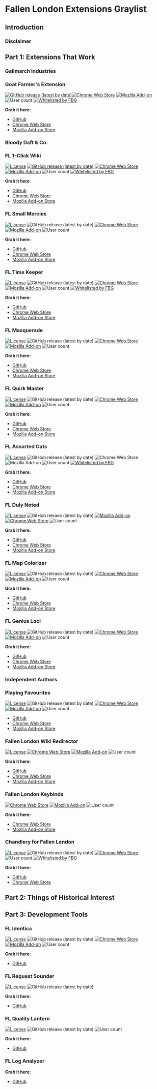 # Fallen London Extensions Graylist

## Introduction

### Disclaimer

## Part 1: Extensions That Work

### Gallmarch Industries

### Goat Farmer's Extension

[![GitHub release (latest by date)](https://img.shields.io/github/v/release/gallmarch/fl-goat-farmer)![Chrome Web Store](https://img.shields.io/chrome-web-store/v/biefkddpeaninjbkipkgnncpdlbddkfl)](https://chrome.google.com/webstore/detail/fl-small-mercies/efcjeepmkepahpaodagjlioagpganblf) [![Mozilla Add-on](https://img.shields.io/amo/v/fallen-london-goat-farmers-ext)](https://addons.mozilla.org/en-US/firefox/addon/fallen-london-goat-farmers-ext/) ![User count](https://raw.githubusercontent.com/lensvol/fl-extensions-graylist/main/static/badges/counts/gallmarch_goat_farmer.svg?bogus-cache-buster=yes) [![Whitelisted by FBG](https://raw.githubusercontent.com/lensvol/fl-extensions-graylist/main/static/badges/whitelisted_by_fbg.svg)](https://community.failbettergames.com/messages.aspx?TopicID=9506&#post75863)

**Grab it here:**

* [GitHub](https://github.com/gallmarch/fl-goat-farmer)
* [Chrome Web Store](https://chrome.google.com/webstore/detail/fallen-london-goat-farmer/biefkddpeaninjbkipkgnncpdlbddkfl?hl=en)
* [Mozilla Add-on Store](https://addons.mozilla.org/en-US/firefox/addon/fallen-london-goat-farmers-ext/)

### Bloody Daft & Co.

### FL 1-Click Wiki

[![License](https://img.shields.io/github/license/lensvol/fl-oneclick-wiki)](https://github.com/lensvol/fl-oneclick-wiki/blob/master/LICENSE) [![GitHub release (latest by date)](https://img.shields.io/github/v/release/lensvol/fl-oneclick-wiki)](https://github.com/lensvol/fl-oneclick-wiki/releases) [![Chrome Web Store](https://img.shields.io/chrome-web-store/v/ceakejjcdgbcocopkdkhiakkohpahien)](https://chrome.google.com/webstore/detail/fl-1-click-wiki/ceakejjcdgbcocopkdkhiakkohpahien) [![Mozilla Add-on](https://img.shields.io/amo/v/fl-1-click-wiki)](https://addons.mozilla.org/en-US/firefox/addon/fl-1-click-wiki/) ![User count](https://raw.githubusercontent.com/lensvol/fl-extensions-graylist/main/static/badges/counts/fl_oneclick_wiki.svg?bogus-cache-buster=yes) [![Whitelisted by FBG](https://raw.githubusercontent.com/lensvol/fl-extensions-graylist/main/static/badges/whitelisted_by_fbg.svg)](https://community.failbettergames.com/messages.aspx?TopicID=9506&#post75863)

**Grab it here:** 

* [GitHub](https://github.com/lensvol/fl-oneclick-wiki)
* [Chrome Web Store](https://chrome.google.com/webstore/detail/fl-1-click-wiki/ceakejjcdgbcocopkdkhiakkohpahien)
* [Mozilla Add-on Store](https://addons.mozilla.org/en-US/firefox/addon/fl-1-click-wiki/)

### FL Small Mercies

[![License](https://img.shields.io/github/license/lensvol/fl-small-mercies)](https://github.com/lensvol/fl-small-mercies/blob/master/LICENSE) ![GitHub release (latest by date)](https://img.shields.io/github/v/release/lensvol/fl-small-mercies) [![Chrome Web Store](https://img.shields.io/chrome-web-store/v/efcjeepmkepahpaodagjlioagpganblf)](https://chrome.google.com/webstore/detail/fl-small-mercies/efcjeepmkepahpaodagjlioagpganblf) [![Mozilla Add-on](https://img.shields.io/amo/v/fl-small-mercies)](https://addons.mozilla.org/en-US/firefox/addon/fl-small-mercies/) ![User count](https://raw.githubusercontent.com/lensvol/fl-extensions-graylist/main/static/badges/counts/fl_small_mercies.svg?bogus-cache-buster=yes)

**Grab it here:** 

* [GitHub](https://github.com/lensvol/fl-small-mercies)
* [Chrome Web Store](https://chrome.google.com/webstore/detail/fl-small-mercies/efcjeepmkepahpaodagjlioagpganblf)
* [Mozilla Add-on Store](https://addons.mozilla.org/en-US/firefox/addon/fl-small-mercies/)

### FL Time Keeper

[![License](https://img.shields.io/github/license/lensvol/fl-time-keeper)](https://github.com/lensvol/fl-time-keeper/blob/master/LICENSE) ![GitHub release (latest by date)](https://img.shields.io/github/v/release/lensvol/fl-time-keeper) [![Chrome Web Store](https://img.shields.io/chrome-web-store/v/aphfpnlcbhnaipmakigbajglopeiodfb)](https://chrome.google.com/webstore/detail/fl-time-keeper/aphfpnlcbhnaipmakigbajglopeiodfb) [![Mozilla Add-on](https://img.shields.io/amo/v/fl-time-keeper)](https://addons.mozilla.org/en-GB/firefox/addon/fl-time-keeper/) ![User count](https://raw.githubusercontent.com/lensvol/fl-extensions-graylist/main/static/badges/counts/fl_time_keeper.svg?bogus-cache-buster=yes)[ ![Whitelisted by FBG](https://img.shields.io/badge/-whitelisted-black?labelColor=562d33&logo=data%3Aimage%2Fpng%3Bbase64%2CiVBORw0KGgoAAAANSUhEUgAAAEYAAABGCAMAAABG8BK2AAAB8lBMVEVWLTNXLzVZMDZZMTdaMjhbMzlbNDlcNDpdNjxeNz1fOD1fOT5hO0FiPEFjPUJlP0VlQEVnQkhpRElpRUpqRktrR0xsSE1tSU5tSk9uS1BxT1RyUFVzUVZ0U1h1VFl2VVl2VVp4V1x4WF16WV57W2B8XGF8XWF%2BXmN%2BX2R%2FYGWAYWWAYmaBY2eCY2iDZWmEZmqEZ2uGaW2Ham6IbHCJbHGKbnKLb3OMcHSOcnaOc3eQdXmRdnqSd3uTeX2Uen2Uen6WfICXfoGYf4OagYWagoWcg4echIidhYmeh4qfiIugiIyjjZClj5KmkJOmkZSnkZWok5aplJeqlZiqlpmrlpmum52wnaCzoKOzoaS0oqW1o6W2pKe3pai3pqm4p6m5qau7q628rK69rbC%2BrrG%2Fr7G%2FsLLAsbPBsrTDtLbEtrjGuLrHubvJvL7Kvb%2FLv8HMwMHNwMLNwcPOwsTPxMXRxcfRxsjSx8nTyMnTycrUycvVyszXzc7YztDZz9HZ0NHa0dLd1NXd1dbe1tff19ng2Nnh2drh2tvi29zj3N3k3t%2Fn4eLo4uPo4%2BTp5OXq5ebr5ufs5%2Bjs6Ont6enu6uru6uvv6%2Bzw7e3y7%2B%2Fy7%2FDz8PH08fH08vL39fX49vb5%2BPj6%2Bfn7%2Bvr8%2FPz9%2Ff3%2B%2Ff3%2B%2Fv7%2F%2F%2F98piQOAAACUklEQVR42mIYemAUALqrB%2FVYsigMw%2F%2Bxjdi2bY8zjG3btm173efEyerq0k4%2FOu8FfFXb1r6uDmYfX0LNyy%2B23r6%2BTg7mjyH1uJOu7SzNSc0ODw8PdvQPT64d0o39NEi4kX5rkAgVqARAIpaMONojOXMFAc8g9RPd2KxIj%2FV3sTF7%2FxzAkw9WPr9tEEfHeZYw7q%2BbCU6VfsTxlJgDL8jJoktT32DEKDF%2FQ1YZXVj6BGNqWOX0M2TV0QVfGFXAMhOQ10rn2mDcPyxTD3ktdE5u6tJYphjyqomoHzIiWaYQ8lKIjp0hw49l8iHvaXFfMOR4s0wOBHmyTDYEuZsm42WajJ9pMoGmyYSYJhOhMxO%2F3fQWUlH6Mo82iXoeQyJGX%2BYNnfvjwX%2Fz5IyIDq1gKEFfBrt0buKV9L7Rl1mgC5Ph%2FFp%2FNavzaI7Tlf2ukj%2BTEiMiIhKiIiJ%2BnSKmAGp6SYMiqGkhDcqhpok0qNKROV3s7zg3snIkydRCTeP1DBf5vcGNl99%2FPtT6wLBM71dwuSzTrG2KJ1%2FDQDTLtENNG53zhKEwlumBmgYialV77vqhJp3o0BIScSwzBDWvW2bCIJXMMmMQ9AvLTEHQ7ywzA0H%2FsswiBGWwzDoE5bPMFgSVscwOBNWYJtPMMvsQ1M0yZ48gZoCYdxAzSowrxKwSkwwh5sQ1QEgpcSd20O95JhmaM4c%2BH4LyN0hqP%2FM7NLMtnidZE%2F%2FZa5zZQ1JW%2BUxT5phUpEALj5rp5Z3VuZHhwY5rwxem5%2Bb36NxZ5xc80IuvDhZv8WP7H8blSpmvfk5tAAAAAElFTkSuQmCC)](https://community.failbettergames.com/messages.aspx?TopicID=9506&#post75863)

**Grab it here:** 

* [GitHub](https://github.com/lensvol/fl-time-keeper)
* [Chrome Web Store](https://chrome.google.com/webstore/detail/fl-time-keeper/aphfpnlcbhnaipmakigbajglopeiodfb)
* [Mozilla Add-on Store](https://addons.mozilla.org/en-GB/firefox/addon/fl-time-keeper/)

### FL Masquerade

[![License](https://img.shields.io/github/license/lensvol/fl-masquerade)](https://github.com/lensvol/fl-masquerade/blob/master/LICENSE) ![GitHub release (latest by date)](https://img.shields.io/github/v/release/lensvol/fl-masquerade) [![Chrome Web Store](https://img.shields.io/chrome-web-store/v/njkbfdpmpeoppdmgenflgjfnngnfkhbe)](https://chrome.google.com/webstore/detail/fl-masquerade/njkbfdpmpeoppdmgenflgjfnngnfkhbe) [![Mozilla Add-on](https://img.shields.io/amo/v/fl-masquerade)](https://addons.mozilla.org/en-GB/firefox/addon/fl-masquerade/) ![User count](https://raw.githubusercontent.com/lensvol/fl-extensions-graylist/main/static/badges/counts/fl_masquerade.svg?bogus-cache-buster=yes)

**Grab it here:** 

* [GitHub](https://github.com/lensvol/fl-masquerade)
* [Chrome Web Store](https://chrome.google.com/webstore/detail/fl-masquerade/njkbfdpmpeoppdmgenflgjfnngnfkhbe)
* [Mozilla Add-on Store](https://addons.mozilla.org/en-GB/firefox/addon/fl-masquerade/)

### FL Quirk Master

[![License](https://img.shields.io/github/license/lensvol/fl-quirk-master)](https://github.com/lensvol/fl-quirk-master/blob/master/LICENSE) ![GitHub release (latest by date)](https://img.shields.io/github/v/release/lensvol/fl-quirk-master) [![Chrome Web Store](https://img.shields.io/chrome-web-store/v/ajkkmlpkfhdcepioapimmhdcgeadkphe)](https://chrome.google.com/webstore/detail/fl-quirk-master/ajkkmlpkfhdcepioapimmhdcgeadkphe)[![Mozilla Add-on](https://img.shields.io/amo/v/fl-quirk-master)](https://addons.mozilla.org/en-US/firefox/addon/fl-quirk-master/) ![User count](https://raw.githubusercontent.com/lensvol/fl-extensions-graylist/main/static/badges/counts/fl_quirk_master.svg?bogus-cache-buster=yes)

**Grab it here:** 

* [GitHub](https://github.com/lensvol/fl-quirk-master)
* [Chrome Web Store](https://chrome.google.com/webstore/detail/fl-quirk-master/ajkkmlpkfhdcepioapimmhdcgeadkphe)
* [Mozilla Add-on Store](https://addons.mozilla.org/en-US/firefox/addon/fl-quirk-master/)

### FL Assorted Cats

[![License](https://img.shields.io/github/license/lensvol/fl-assorted-cats)](https://github.com/lensvol/fl-assorted-cats/blob/master/LICENSE) ![GitHub release (latest by date)](https://img.shields.io/github/v/release/lensvol/fl-assorted-cats) ![Chrome Web Store](https://img.shields.io/chrome-web-store/v/bekpmddpdfbginlkmdcmhjfeejbmddpb)![Mozilla Add-on](https://img.shields.io/amo/v/fl-assorted-cats) ![User count](https://raw.githubusercontent.com/lensvol/fl-extensions-graylist/main/static/badges/counts/fl_assorted_cats.svg?bogus-cache-buster=yes) [![Whitelisted by FBG](https://raw.githubusercontent.com/lensvol/fl-extensions-graylist/main/static/badges/whitelisted_by_fbg.svg)](https://community.failbettergames.com/messages.aspx?TopicID=9506&#post75863)

**Grab it here:** 

* [GitHub](https://github.com/lensvol/fl-assorted-cats)
* [Chrome Web Store](https://chrome.google.com/webstore/detail/bekpmddpdfbginlkmdcmhjfeejbmddpb)
* [Mozilla Add-on Store](https://addons.mozilla.org/en-US/firefox/addon/fl-assorted-cats/)

### FL Duly Noted

[![License](https://img.shields.io/github/license/lensvol/fl-duly-noted)](https://github.com/lensvol/fl-duly-noted/blob/main/LICENSE) ![GitHub release (latest by date)](https://img.shields.io/github/v/release/lensvol/fl-duly-noted) [![Mozilla Add-on](https://img.shields.io/amo/v/fl-duly-noted)](https://addons.mozilla.org/en-US/firefox/addon/fl-duly-noted/) [![Chrome Web Store](https://img.shields.io/chrome-web-store/v/beajhalfcfecdnbjlncbbhgpnikekemk)](https://chrome.google.com/webstore/detail/fl-duly-noted/beajhalfcfecdnbjlncbbhgpnikekemk) ![User count](https://raw.githubusercontent.com/lensvol/fl-extensions-graylist/main/static/badges/counts/fl_duly_noted.svg?bogus-cache-buster=yes)

**Grab it here:** 

* [GitHub](https://github.com/lensvol/fl-duly-noted)
* [Chrome Web Store](https://chrome.google.com/webstore/detail/fl-duly-noted/beajhalfcfecdnbjlncbbhgpnikekemk)
* [Mozilla Add-on Store](https://addons.mozilla.org/en-US/firefox/addon/fl-duly-noted/)

### FL Map Colorizer

[![License](https://img.shields.io/github/license/lensvol/fl-duly-noted)](https://github.com/lensvol/fl-duly-noted/blob/main/LICENSE) ![GitHub release (latest by date)](https://img.shields.io/github/v/release/lensvol/fl-map-colorizer) [![Chrome Web Store](https://img.shields.io/chrome-web-store/v/dkiiphcmedakdjkpepbjhnehapmikpmf)](https://chrome.google.com/webstore/detail/fl-genius-loci) [![Mozilla Add-on](https://img.shields.io/amo/v/fl-map-coloriser)](https://addons.mozilla.org/en-US/firefox/addon/fl-genius-loci/) ![User count](https://raw.githubusercontent.com/lensvol/fl-extensions-graylist/main/static/badges/counts/fl_map_colorizer.svg?bogus-cache-buster=yes)

**Grab it here:** 

* [GitHub](https://github.com/lensvol/fl-map-colorizer)
* [Chrome Web Store](https://chrome.google.com/webstore/detail/fl-map-colorizer/dkiiphcmedakdjkpepbjhnehapmikpmf)
* [Mozilla Add-on Store](https://addons.mozilla.org/en-US/firefox/addon/fl-map-coloriser)

### FL Genius Loci

[![License](https://img.shields.io/github/license/lensvol/fl-duly-noted)](https://github.com/lensvol/fl-duly-noted/blob/main/LICENSE) ![GitHub release (latest by date)](https://img.shields.io/github/v/release/lensvol/fl-genius-loci) [![Chrome Web Store](https://img.shields.io/chrome-web-store/v/pkofjignhlhcbcjpdoncnpalggkekefp)](https://chrome.google.com/webstore/detail/fl-genius-loci) [![Mozilla Add-on](https://img.shields.io/amo/v/fl-duly-noted)](https://addons.mozilla.org/en-US/firefox/addon/fl-genius-loci/) ![User count](https://raw.githubusercontent.com/lensvol/fl-extensions-graylist/main/static/badges/counts/fl_genius_loci.svg?bogus-cache-buster=yes)

**Grab it here:** 

* [GitHub](https://github.com/lensvol/fl-genius-loci)
* [Chrome Web Store](https://chrome.google.com/webstore/detail/fl-duly-noted/pkofjignhlhcbcjpdoncnpalggkekefp)
* [Mozilla Add-on Store](https://addons.mozilla.org/en-US/firefox/addon/fl-genius-loci)

### Independent Authors

### Playing Favourites

[![License](https://img.shields.io/github/license/gasovn/fl_favourites)](https://github.com/gasovn/fl_favourites/blob/main/LICENSE) ![GitHub release (latest by date)](https://img.shields.io/github/v/release/gasovn/fl_favourites) [![Chrome Web Store](https://img.shields.io/chrome-web-store/v/jkaoljkdjoecocmlnncdljoeeijlcjao)](https://chrome.google.com/webstore/detail/jkaoljkdjoecocmlnncdljoeeijlcjao) [![Mozilla Add-on](https://img.shields.io/amo/v/fallen-london-favourites)](https://addons.mozilla.org/en-US/firefox/addon/fallen-london-favourites/) ![User count](https://raw.githubusercontent.com/lensvol/fl-extensions-graylist/main/static/badges/counts/playing_favourites_fork.svg?bogus-cache-buster=yes)

* [GitHub](https://github.com/gasovn/fl_favourites)
* [Chrome Web Store](https://chrome.google.com/webstore/detail/jkaoljkdjoecocmlnncdljoeeijlcjao)
* [Mozilla Add-on Store](https://img.shields.io/amo/v/fallen-london-favourites)

### Fallen London Wiki Redirector

[![License](https://img.shields.io/github/license/alanhuang122/FLWikiRedirector)](https://github.com/alanhuang122/FLWikiRedirector/blob/main/LICENSE) [![Chrome Web Store](https://img.shields.io/chrome-web-store/v/jnpmlogkiokkkeikkebegmefeckladpj)](https://chrome.google.com/webstore/detail/jnpmlogkiokkkeikkebegmefeckladpj) [![Mozilla Add-on](https://img.shields.io/amo/v/fl-wiki-redirector)](https://addons.mozilla.org/en-US/firefox/addon/fl-wiki-redirector/) ![User count](https://raw.githubusercontent.com/lensvol/fl-extensions-graylist/main/static/badges/counts/fl_wiki_redirector.svg?bogus-cache-buster=yes)

**Grab it here:** 

* [GitHub](https://github.com/alanhuang122/FLWikiRedirector)
* [Chrome Web Store](https://chrome.google.com/webstore/detail/jnpmlogkiokkkeikkebegmefeckladpj)
* [Mozilla Add-on Store](https://img.shields.io/amo/v/fl-wiki-redirector)

### Fallen London Keybinds

[![Chrome Web Store](https://img.shields.io/chrome-web-store/v/pllehomkaepknkjficnkemogahbnebol)](https://chrome.google.com/webstore/detail/fallen-london-keybinds/pllehomkaepknkjficnkemogahbnebol) [![Mozilla Add-on](https://img.shields.io/amo/v/fallen-london-keybinds)](https://addons.mozilla.org/en-US/firefox/addon/fallen-london-keybinds/) ![User count](https://raw.githubusercontent.com/lensvol/fl-extensions-graylist/main/static/badges/counts/fallen_london_keybinds.svg?bogus-cache-buster=yes)

**Grab it here:** 

* [Chrome Web Store](https://chrome.google.com/webstore/detail/fallen-london-keybinds/pllehomkaepknkjficnkemogahbnebol)
* [Mozilla Add-on Store](https://addons.mozilla.org/en-US/firefox/addon/fallen-london-keybinds/)

### Chandlery for Fallen London

[![License](https://img.shields.io/badge/License-MIT-green.svg)](https://github.com/kav2k/chandlery/blob/main/LICENSE) ![GitHub release (latest by date)](https://img.shields.io/github/v/release/kav2k/chandlery) [![Chrome Web Store](https://img.shields.io/chrome-web-store/v/anhebaghddcipcnlgoehajobofkgghje)](https://chrome.google.com/webstore/detail/anhebaghddcipcnlgoehajobofkgghje) ![User count](https://raw.githubusercontent.com/lensvol/fl-extensions-graylist/main/static/badges/counts/fallen_london_chandlery.svg?bogus-cache-buster=yes) [![Whitelisted by FBG](https://raw.githubusercontent.com/lensvol/fl-extensions-graylist/main/static/badges/whitelisted_by_fbg.svg)](https://community.failbettergames.com/messages.aspx?TopicID=9506&#post75863)


**Grab it here:** 

* [GitHub](https://github.com/kav2k/chandlery)
* [Chrome Web Store](https://chrome.google.com/webstore/detail/anhebaghddcipcnlgoehajobofkgghje)

## Part 2: Things of Historical Interest

## Part 3: Development Tools

### FL Identica

[![License](https://img.shields.io/github/license/lensvol/fl-identica)](https://github.com/lensvol/fl-identica/blob/master/LICENSE) ![GitHub release (latest by date)](https://img.shields.io/github/v/release/lensvol/fl-identica) [![Chrome Web Store](https://img.shields.io/chrome-web-store/v/kckfejnllhglopjigaackehagipaihlo)](https://chrome.google.com/webstore/detail/fl-small-mercies/efcjeepmkepahpaodagjlioagpganblf) [![Mozilla Add-on](https://img.shields.io/amo/v/fl-identica)](https://addons.mozilla.org/en-US/firefox/addon/fl-identica/) ![User count](https://raw.githubusercontent.com/lensvol/fl-extensions-graylist/main/static/badges/counts/fl_identica.svg?bogus-cache-buster=yes)


**Grab it here:** 

* [GitHub](https://github.com/lensvol/fl-identica)

### FL Request Sounder

[![License](https://img.shields.io/github/license/lensvol/fl-request-sounder)](https://github.com/lensvol/fl-request-sounder/blob/master/LICENSE) ![GitHub release (latest by date)](https://img.shields.io/github/v/release/lensvol/fl-request-sounder)


**Grab it here:** 

* [GitHub](https://github.com/lensvol/fl-request-sounder)


### FL Quality Lantern

[![License](https://img.shields.io/github/license/lensvol/fl-quality-lantern)](https://github.com/lensvol/fl-quality-lantern/blob/master/LICENSE) ![GitHub release (latest by date)](https://img.shields.io/github/v/release/lensvol/fl-quality-lantern) ![User count](https://raw.githubusercontent.com/lensvol/fl-extensions-graylist/main/static/badges/counts/fl_quality_lantern.svg?bogus-cache-buster=yes) 

**Grab it here:** 

* [GitHub](https://github.com/lensvol/fl-quality-lantern)


### FL Log Analyzer

**Grab it here:** 

* [GitHub](https://github.com/kkotenko/fl-log-analyzer)